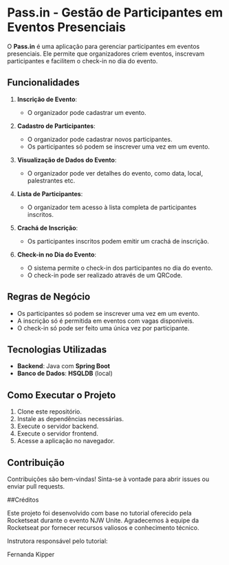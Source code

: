 # Pass.in - Gestão de Participantes em Eventos Presenciais

O **Pass.in** é uma aplicação para gerenciar participantes em eventos presenciais. Ele permite que organizadores criem eventos, inscrevam participantes e facilitem o check-in no dia do evento.

## Funcionalidades
1. **Inscrição de Evento**:
    - O organizador pode cadastrar um evento.

2. **Cadastro de Participantes**:
    - O organizador pode cadastrar novos participantes.
    - Os participantes só podem se inscrever uma vez em um evento.

3. **Visualização de Dados do Evento**:
    - O organizador pode ver detalhes do evento, como data, local, palestrantes etc.

4. **Lista de Participantes**:
    - O organizador tem acesso à lista completa de participantes inscritos.

5. **Crachá de Inscrição**:
    - Os participantes inscritos podem emitir um crachá de inscrição.

6. **Check-in no Dia do Evento**:
    - O sistema permite o check-in dos participantes no dia do evento.
    - O check-in pode ser realizado através de um QRCode.

## Regras de Negócio

- Os participantes só podem se inscrever uma vez em um evento.
- A inscrição só é permitida em eventos com vagas disponíveis.
- O check-in só pode ser feito uma única vez por participante.

## Tecnologias Utilizadas
[comment]: <- **Frontend**: (Liste as tecnologias/frameworks utilizados no frontend) >
- **Backend**: Java com **Spring Boot**
- **Banco de Dados**: **HSQLDB** (local)

## Como Executar o Projeto

1. Clone este repositório.
2. Instale as dependências necessárias.
3. Execute o servidor backend.
4. Execute o servidor frontend.
5. Acesse a aplicação no navegador.

## Contribuição

Contribuições são bem-vindas! Sinta-se à vontade para abrir issues ou enviar pull requests.

##Créditos

Este projeto foi desenvolvido com base no tutorial oferecido pela Rocketseat durante o evento NJW Unite. Agradecemos à equipe da Rocketseat por fornecer recursos valiosos e conhecimento técnico.

Instrutora responsável pelo tutorial:

Fernanda Kipper
